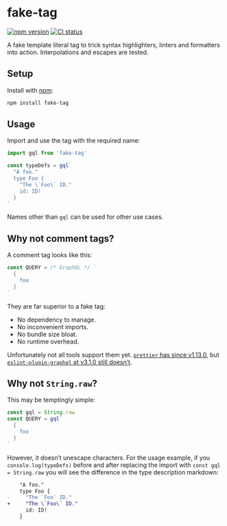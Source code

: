 # fake-tag

[![npm version](https://badgen.net/npm/v/fake-tag)](https://npm.im/fake-tag) [![CI status](https://github.com/jaydenseric/fake-tag/workflows/CI/badge.svg)](https://github.com/jaydenseric/fake-tag/actions)

A fake template literal tag to trick syntax highlighters, linters and formatters into action. Interpolations and escapes are tested.

## Setup

Install with [npm](https://npmjs.com):

```sh
npm install fake-tag
```

## Usage

Import and use the tag with the required name:

```js
import gql from 'fake-tag'

const typeDefs = gql`
  "A foo."
  type Foo {
    "The \`Foo\` ID."
    id: ID!
  }
`
```

Names other than `gql` can be used for other use cases.

## Why not comment tags?

A comment tag looks like this:

```js
const QUERY = /* GraphQL */ `
  {
    foo
  }
`
```

They are far superior to a fake tag:

- No dependency to manage.
- No inconvenient imports.
- No bundle size bloat.
- No runtime overhead.

Unfortunately not all tools support them yet. [`prettier` has since v1.13.0](https://github.com/prettier/prettier/issues/4360#issuecomment-392391729), but [`eslint-plugin-graphql` at v3.1.0 still doesn’t](https://github.com/apollographql/eslint-plugin-graphql/issues/224).

## Why not `String.raw`?

This may be temptingly simple:

```js
const gql = String.raw
const QUERY = gql`
  {
    foo
  }
`
```

However, it doesn’t unescape characters. For the usage example, if you `console.log(typeDefs)` before and after replacing the import with `const gql = String.raw` you will see the difference in the type description markdown:

```diff
    "A foo."
    type Foo {
-     "The `Foo` ID."
+     "The \`Foo\` ID."
      id: ID!
    }
```
